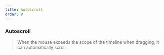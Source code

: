 ```yaml
---
title: Autoscroll
order: 9
---
```


### Autoscroll

> When the mouse exceeds the scope of the timeline when dragging, it can automatically scroll.

<code src="./index.tsx"></code>
